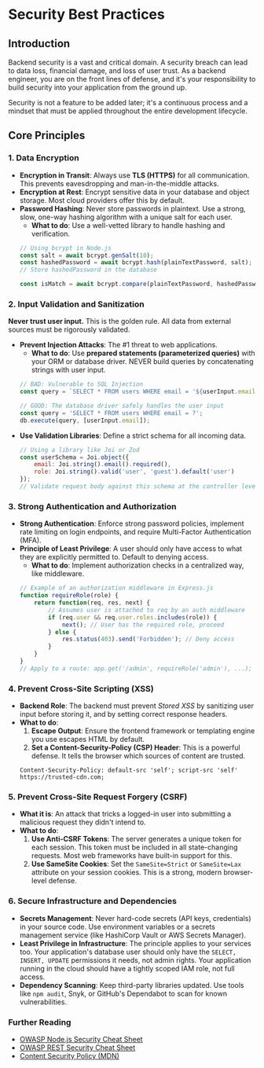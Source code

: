 # Security Best Practices

## Introduction

Backend security is a vast and critical domain. A security breach can lead to data loss, financial damage, and loss of user trust. As a backend engineer, you are on the front lines of defense, and it's your responsibility to build security into your application from the ground up.

Security is not a feature to be added later; it's a continuous process and a mindset that must be applied throughout the entire development lifecycle.

## Core Principles

### 1. Data Encryption

*   **Encryption in Transit**: Always use **TLS (HTTPS)** for all communication. This prevents eavesdropping and man-in-the-middle attacks.
*   **Encryption at Rest**: Encrypt sensitive data in your database and object storage. Most cloud providers offer this by default.
*   **Password Hashing**: Never store passwords in plaintext. Use a strong, slow, one-way hashing algorithm with a unique salt for each user.
    *   **What to do**: Use a well-vetted library to handle hashing and verification.
    ```javascript
    // Using bcrypt in Node.js
    const salt = await bcrypt.genSalt(10);
    const hashedPassword = await bcrypt.hash(plainTextPassword, salt);
    // Store hashedPassword in the database

    const isMatch = await bcrypt.compare(plainTextPassword, hashedPassword);
    ```

### 2. Input Validation and Sanitization

**Never trust user input.** This is the golden rule. All data from external sources must be rigorously validated.
*   **Prevent Injection Attacks**: The #1 threat to web applications.
    *   **What to do**: Use **prepared statements (parameterized queries)** with your ORM or database driver. NEVER build queries by concatenating strings with user input.
    ```javascript
    // BAD: Vulnerable to SQL Injection
    const query = `SELECT * FROM users WHERE email = '${userInput.email}'`;

    // GOOD: The database driver safely handles the user input
    const query = 'SELECT * FROM users WHERE email = ?';
    db.execute(query, [userInput.email]);
    ```
*   **Use Validation Libraries**: Define a strict schema for all incoming data.
    ```javascript
    // Using a library like Joi or Zod
    const userSchema = Joi.object({
        email: Joi.string().email().required(),
        role: Joi.string().valid('user', 'guest').default('user')
    });
    // Validate request body against this schema at the controller level.
    ```

### 3. Strong Authentication and Authorization

*   **Strong Authentication**: Enforce strong password policies, implement rate limiting on login endpoints, and require Multi-Factor Authentication (MFA).
*   **Principle of Least Privilege**: A user should only have access to what they are explicitly permitted to. Default to denying access.
    *   **What to do**: Implement authorization checks in a centralized way, like middleware.
    ```javascript
    // Example of an authorization middleware in Express.js
    function requireRole(role) {
        return function(req, res, next) {
            // Assumes user is attached to req by an auth middleware
            if (req.user && req.user.roles.includes(role)) {
                next(); // User has the required role, proceed
            } else {
                res.status(403).send('Forbidden'); // Deny access
            }
        }
    }
    // Apply to a route: app.get('/admin', requireRole('admin'), ...);
    ```

### 4. Prevent Cross-Site Scripting (XSS)

*   **Backend Role**: The backend must prevent *Stored XSS* by sanitizing user input before storing it, and by setting correct response headers.
*   **What to do**:
    1.  **Escape Output**: Ensure the frontend framework or templating engine you use escapes HTML by default.
    2.  **Set a Content-Security-Policy (CSP) Header**: This is a powerful defense. It tells the browser which sources of content are trusted.
    ```http
    Content-Security-Policy: default-src 'self'; script-src 'self' https://trusted-cdn.com;
    ```

### 5. Prevent Cross-Site Request Forgery (CSRF)

*   **What it is**: An attack that tricks a logged-in user into submitting a malicious request they didn't intend to.
*   **What to do**:
    1.  **Use Anti-CSRF Tokens**: The server generates a unique token for each session. This token must be included in all state-changing requests. Most web frameworks have built-in support for this.
    2.  **Use SameSite Cookies**: Set the `SameSite=Strict` or `SameSite=Lax` attribute on your session cookies. This is a strong, modern browser-level defense.

### 6. Secure Infrastructure and Dependencies

*   **Secrets Management**: Never hard-code secrets (API keys, credentials) in your source code. Use environment variables or a secrets management service (like HashiCorp Vault or AWS Secrets Manager).
*   **Least Privilege in Infrastructure**: The principle applies to your services too. Your application's database user should only have the `SELECT, INSERT, UPDATE` permissions it needs, not admin rights. Your application running in the cloud should have a tightly scoped IAM role, not full access.
*   **Dependency Scanning**: Keep third-party libraries updated. Use tools like `npm audit`, Snyk, or GitHub's Dependabot to scan for known vulnerabilities.

<div class="further-reading">
<h3>Further Reading</h3>
<ul>
  <li><a href="https://cheatsheetseries.owasp.org/cheatsheets/Nodejs_Security_Cheat_Sheet.html" target="_blank" rel="noopener noreferrer">OWASP Node.js Security Cheat Sheet</a></li>
  <li><a href="https://cheatsheetseries.owasp.org/cheatsheets/REST_Security_Cheat_Sheet.html" target="_blank" rel="noopener noreferrer">OWASP REST Security Cheat Sheet</a></li>
  <li><a href="https://developer.mozilla.org/en-US/docs/Web/HTTP/CSP" target="_blank" rel="noopener noreferrer">Content Security Policy (MDN)</a></li>
</ul>
</div>